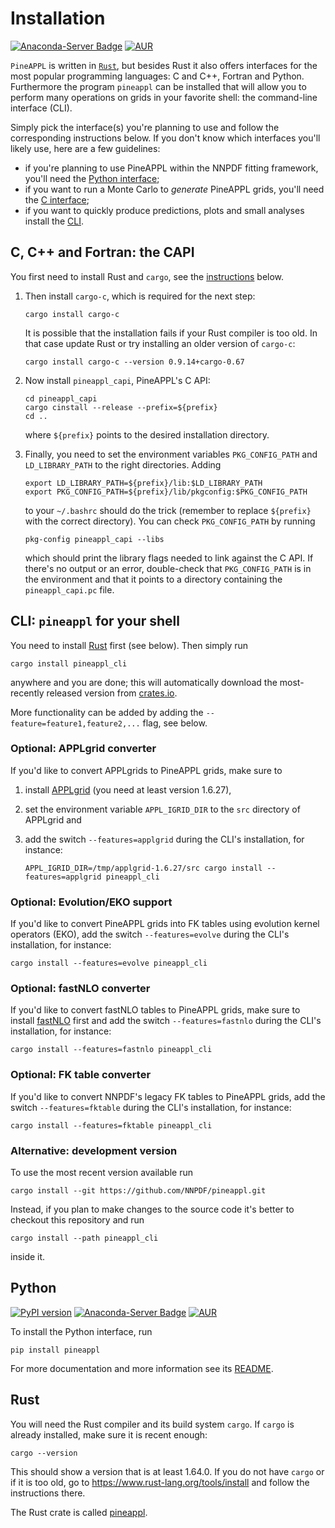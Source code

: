 # Installation

[![Anaconda-Server Badge](https://anaconda.org/conda-forge/pineappl/badges/installer/conda.svg)](https://anaconda.org/conda-forge/pineappl)
[![AUR](https://img.shields.io/aur/version/pineappl)](https://aur.archlinux.org/packages/pineappl)

`PineAPPL` is written in [`Rust`](https://www.rust-lang.org/), but besides Rust
it also offers interfaces for the most popular programming languages: C and
C++, Fortran and Python. Furthermore the program `pineappl` can be installed
that will allow you to perform many operations on grids in your favorite shell:
the command-line interface (CLI).

Simply pick the interface(s) you're planning to use and follow the
corresponding instructions below. If you don't know which interfaces you'll
likely use, here are a few guidelines:

- if you're planning to use PineAPPL within the NNPDF fitting framework, you'll
  need the [Python interface](#python);
- if you want to run a Monte Carlo to *generate* PineAPPL grids, you'll need
  the [C interface](#c-c-and-fortran-the-capi);
- if you want to quickly produce predictions, plots and small analyses install
  the [CLI](#cli-pineappl-for-your-shell).

## C, C++ and Fortran: the CAPI

You first need to install Rust and `cargo`, see the [instructions](#rust)
below.

1. Then install `cargo-c`, which is required for the next step:

       cargo install cargo-c

   It is possible that the installation fails if your Rust compiler is too old.
   In that case update Rust or try installing an older version of `cargo-c`:

       cargo install cargo-c --version 0.9.14+cargo-0.67

2. Now install `pineappl_capi`, PineAPPL's C API:

       cd pineappl_capi
       cargo cinstall --release --prefix=${prefix}
       cd ..

   where `${prefix}` points to the desired installation directory.

3. Finally, you need to set the environment variables `PKG_CONFIG_PATH` and
   `LD_LIBRARY_PATH` to the right directories. Adding

       export LD_LIBRARY_PATH=${prefix}/lib:$LD_LIBRARY_PATH
       export PKG_CONFIG_PATH=${prefix}/lib/pkgconfig:$PKG_CONFIG_PATH

   to your `~/.bashrc` should do the trick (remember to replace `${prefix}` with
   the correct directory). You can check `PKG_CONFIG_PATH` by running

       pkg-config pineappl_capi --libs

   which should print the library flags needed to link against the C API. If
   there's no output or an error, double-check that `PKG_CONFIG_PATH` is in the
   environment and that it points to a directory containing the
   `pineappl_capi.pc` file.

## CLI: `pineappl` for your shell

You need to install [Rust](#rust) first (see below). Then simply run

    cargo install pineappl_cli

anywhere and you are done; this will automatically download the most-recently
released version from [crates.io](https://crates.io).

More functionality can be added by adding the `--feature=feature1,feature2,...`
flag, see below.

### Optional: APPLgrid converter

If you'd like to convert APPLgrids to PineAPPL grids, make sure to

1. install [APPLgrid](https://applgrid.hepforge.org/) (you need at least
   version 1.6.27),
2. set the environment variable `APPL_IGRID_DIR` to the `src` directory of
   APPLgrid and
3. add the switch `--features=applgrid` during the CLI's installation, for
   instance:

       APPL_IGRID_DIR=/tmp/applgrid-1.6.27/src cargo install --features=applgrid pineappl_cli

### Optional: Evolution/EKO support

If you'd like to convert PineAPPL grids into FK tables using evolution kernel
operators (EKO), add the switch `--features=evolve` during the CLI's
installation, for instance:

    cargo install --features=evolve pineappl_cli

### Optional: fastNLO converter

If you'd like to convert fastNLO tables to PineAPPL grids, make sure to install
[fastNLO](https://fastnlo.hepforge.org/) first and add the switch
`--features=fastnlo` during the CLI's installation, for instance:

    cargo install --features=fastnlo pineappl_cli

### Optional: FK table converter

If you'd like to convert NNPDF's legacy FK tables to PineAPPL grids, add the switch
`--features=fktable` during the CLI's installation, for instance:

    cargo install --features=fktable pineappl_cli

### Alternative: development version

To use the most recent version available run

    cargo install --git https://github.com/NNPDF/pineappl.git

Instead, if you plan to make changes to the source code it's better to checkout
this repository and run

    cargo install --path pineappl_cli

inside it.

## Python

[![PyPI version](https://badge.fury.io/py/pineappl.svg)](https://badge.fury.io/py/pineappl)
[![Anaconda-Server Badge](https://anaconda.org/conda-forge/pineappl/badges/installer/conda.svg)](https://anaconda.org/conda-forge/pineappl)
[![AUR](https://img.shields.io/aur/version/pineappl)](https://aur.archlinux.org/packages/pineappl)

To install the Python interface, run

    pip install pineappl

For more documentation and more information see its
[README](../pineappl_py/README.md).

## Rust

You will need the Rust compiler and its build system `cargo`. If `cargo` is
already installed, make sure it is recent enough:

    cargo --version

This should show a version that is at least 1.64.0. If you do not have `cargo`
or if it is too old, go to <https://www.rust-lang.org/tools/install> and follow
the instructions there.

The Rust crate is called [pineappl](https://docs.rs/pineappl/latest/pineappl/).
